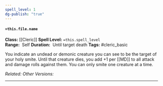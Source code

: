 ```yaml
---
spell_level: 1
dg-publish: "true"
---
```


#### `=this.file.name`

**Class:** [[Cleric]]
**Spell Level:** `=this.spell_level`  
**Range:**  Self
**Duration:**  Until target death
**Tags:** #cleric_basic 

You indicate an undead or demonic creature you can see to be the target of your holy smite. Until that creature dies, you add +1 per [[MD]] to all attack and damage rolls against them. You can only smite one creature at a time.

*Related:* 
*Other Versions:*
___



